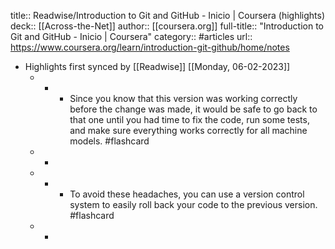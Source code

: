 title:: Readwise/Introduction to Git and GitHub - Inicio | Coursera (highlights)
deck:: [[Across-the-Net]]
author:: [[coursera.org]]
full-title:: "Introduction to Git and GitHub - Inicio | Coursera"
category:: #articles
url:: https://www.coursera.org/learn/introduction-git-github/home/notes

- Highlights first synced by [[Readwise]] [[Monday, 06-02-2023]]
	- -
		- Since you know that this version was working correctly before the change was made, it would be safe to go back to that one until you had time to fix the code, run some tests, and make sure everything works correctly for all machine models. #flashcard
	- -
	- -
		- To avoid these headaches, you can use a version control system to easily roll back your code to the previous version. #flashcard
	- -